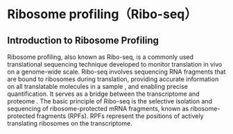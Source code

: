 # **Ribosome profiling（Ribo-seq）**
## **Introduction to Ribosome Profiling**
Ribosome profiling, also known as Ribo-seq, is a commonly used translational sequencing technique developed to monitor translation in vivo on a genome-wide scale. 
Ribo-seq involves sequencing RNA fragments that are bound to ribosomes during translation, providing accurate information on all translatable molecules in a sample , and enabling precise quantification. It serves as a bridge between the transcriptome and proteome . 
The basic principle of Ribo-seq is the selective isolation and sequencing of ribosome-protected mRNA fragments, known as ribosome-protected fragments (RPFs). RPFs represent the positions of actively translating ribosomes on the transcriptome.